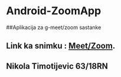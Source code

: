 # Android-ZoomApp

##Aplikacija za g-meet/zoom sastanke


## **Link ka snimku** :  [Meet/Zoom](https://user-images.githubusercontent.com/72966266/236639448-3dd981a6-07ab-41f0-b9cc-f9b6f75c0838.mp4).




## **Nikola Timotijevic 63/18RN**




